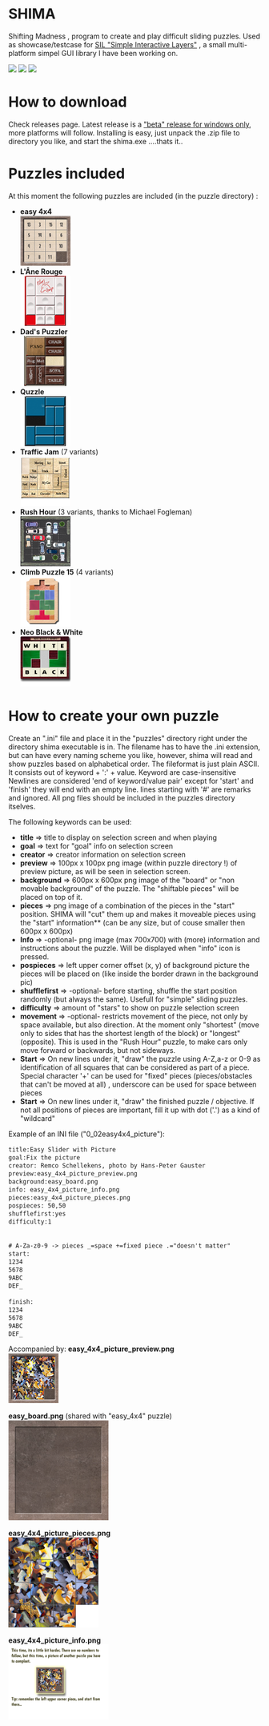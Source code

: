 # SHIMA
Shifting Madness , program to create and play difficult sliding puzzles. Used as showcase/testcase for [SIL "Simple Interactive Layers"](https://github.com/mertyGit/SIL) , a small multi-platform simpel GUI library I have been working on.

<img src="https://github.com/mertyGit/shima/releases/download/beta1.0/shima_1beta_screenshot1.png" width="300">&nbsp;<img src="https://github.com/mertyGit/shima/releases/download/beta1.0/shima_1beta_screenshot2.png" width="300">&nbsp;<img src="https://github.com/mertyGit/shima/releases/download/beta1.0/shima_1beta_screenshot4.png" width="300">&nbsp;<BR>

# How to download

Check releases page. Latest release is a ["beta" release for windows only](https://github.com/mertyGit/shima/releases/download/beta1.0/Shima_Windows_v1_Beta.zip), more platforms will follow. 
Installing is easy, just unpack the .zip file to directory you like, and start the shima.exe ....thats it..

# Puzzles included

At this moment the following puzzles are included (in the puzzle directory) :
* **easy 4x4** <BR>![](https://github.com/mertyGit/shima/blob/main/bin/puzzles/easy_4x4_preview.png)
* **L'Âne Rouge** <BR> ![](https://github.com/mertyGit/shima/blob/main/bin/puzzles/ane_rouge_preview.png)
* **Dad's Puzzler** <BR> ![](https://github.com/mertyGit/shima/blob/main/bin/puzzles/dads_puzzler_preview.png)
* **Quzzle** <BR> ![](https://github.com/mertyGit/shima/blob/main/bin/puzzles/quzzle_preview.png)
* **Traffic Jam** (7 variants) <BR> ![](https://github.com/mertyGit/shima/blob/main/bin/puzzles/traffic_jam12_preview.png)
* **Rush Hour** (3 variants, thanks to Michael Fogleman) <BR> ![](https://github.com/mertyGit/shima/blob/main/bin/puzzles/rush_hour_6x6_lvl3_preview.png)
* **Climb Puzzle 15** (4 variants) <BR> ![](https://github.com/mertyGit/shima/blob/main/bin/puzzles/climb_game15_1_preview.png)
* **Neo Black & White** <BR> ![](https://github.com/mertyGit/shima/blob/main/bin/puzzles/neo_black_white_preview.png)

# How to create your own puzzle

Create an ".ini" file and place it in the "puzzles" directory right under the directory shima executable is in. 
The filename has to have the .ini extension, but can have every naming scheme you like, however, shima will read and show puzzles based on alphabetical order.
The fileformat is just plain ASCII. It consists out of keyword + ':' + value. Keyword are case-insensitive
Newlines are considered 'end of keyword/value pair' except for 'start' and 'finish' they will end with an empty line. lines starting with '#' are remarks and ignored. All png files should be included in the puzzles directory itselves.

The following keywords can be used:
* **title** => title to display on selection screen and when playing
* **goal** => text for "goal" info on selection screen
* **creator** => creator information on selection screen
* **preview** => 100px x 100px png image (within puzzle directory !) of preview picture, as will be seen in selection screen. 
* **background** => 600px x 600px png image of the "board" or "non movable background" of the puzzle. The "shiftable pieces" will be placed on top of it.
* **pieces** => png image of a combination of the pieces in the "start" position. SHIMA will "cut" them up and makes it moveable pieces using the "start" information** (can be any size, but of couse smaller then 600px x 600px)
* **Info** => -optional- png image (max 700x700) with (more) information and instructions about the puzzle. Will be displayed when "info" icon is pressed.
* **pospieces** => left upper corner offset (x, y) of background picture the pieces will be placed on (like inside the border drawn in the background pic)
* **shufflefirst** => -optional- before starting, shuffle the start position randomly (but always the same). Usefull for "simple" sliding puzzles.
* **difficulty** => amount of "stars" to show on puzzle selection screen
* **movement** => -optional- restricts movement of the piece, not only by space available, but also direction. At the moment only "shortest" (move only to sides that has the shortest length of the block) or "longest" (opposite). This is used in the "Rush Hour" puzzle, to make cars only move forward or backwards, but not sideways.
* **Start** => On new lines under it, "draw" the puzzle using A-Z,a-z or 0-9 as identification of all squares that can be considered as part of a piece. Special character '+' can be used for "fixed" pieces (pieces/obstacles that can't be moved at all) , underscore can be used for space between pieces
* **Start** => On new lines under it, "draw" the finished puzzle / objective. If not all positions of pieces are important, fill it up with dot ('.') as a kind of "wildcard"

Example of an INI file ("0_02easy4x4_picture"):
```
title:Easy Slider with Picture
goal:Fix the picture
creator: Remco Schellekens, photo by Hans-Peter Gauster
preview:easy_4x4_picture_preview.png
background:easy_board.png
info: easy_4x4_picture_info.png
pieces:easy_4x4_picture_pieces.png
pospieces: 50,50
shufflefirst:yes
difficulty:1


# A-Za-z0-9 -> pieces _=space +=fixed piece .="doesn't matter"
start:
1234
5678
9ABC
DEF_

finish:
1234
5678
9ABC
DEF_
```

Accompanied by:
**easy_4x4_picture_preview.png** <BR>
<IMG SRC="https://github.com/mertyGit/shima/blob/main/bin/puzzles/easy_4x4_picture_preview.png" WIDTH="100"><BR>

**easy_board.png** (shared with "easy_4x4" puzzle) <BR>
<IMG SRC="https://github.com/mertyGit/shima/blob/main/bin/puzzles/easy_board.png" WIDTH="200"><BR>

**easy_4x4_picture_pieces.png** <BR>
<IMG SRC="https://github.com/mertyGit/shima/blob/main/bin/puzzles/easy_4x4_picture_pieces.png" WIDTH="180"><BR>
    
**easy_4x4_picture_info.png**  <BR>
<IMG SRC="https://github.com/mertyGit/shima/blob/main/bin/puzzles/easy_4x4_picture_info.png" WIDTH="200"><BR>
